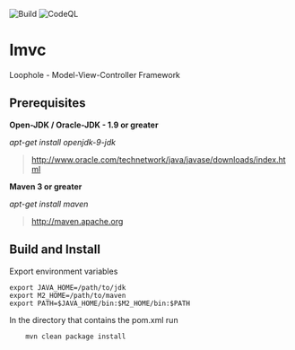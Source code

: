 ![Build](https://github.com/bastillion-io/lmvc/actions/workflows/github-build.yml/badge.svg)
![CodeQL](https://github.com/bastillion-io/lmvc/actions/workflows/codeql-analysis.yml/badge.svg)
# lmvc
Loophole - Model-View-Controller Framework

Prerequisites
-------------
**Open-JDK / Oracle-JDK - 1.9 or greater**

*apt-get install openjdk-9-jdk*

> http://www.oracle.com/technetwork/java/javase/downloads/index.html

**Maven 3 or greater**

*apt-get install maven*

> http://maven.apache.org 

Build and Install
------
Export environment variables

    export JAVA_HOME=/path/to/jdk
    export M2_HOME=/path/to/maven
    export PATH=$JAVA_HOME/bin:$M2_HOME/bin:$PATH

In the directory that contains the pom.xml run

        mvn clean package install

